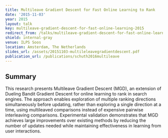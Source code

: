 ```yaml
---
title: Multileave Gradient Descent for Fast Online Learning to Rank
date: '2015-11-03'
year: 2015
layout: talk
key: multileave-gradient-descent-for-fast-online-learning-2015
redirect_from: /talks/multileave-gradient-descent-for-fast-online-learni-2015.html
shield: internal-gray
venue: ILPS Soos
location: Amsterdam, The Netherlands
slides_url: /assets/20151103-multileleavegradientdescent.pdf
publication_url: /publications/schuth2016multileave
---
```


## Summary

This research presents Multileave Gradient Descent (MGD), an extension of Dueling Bandit Gradient Descent for online learning to rank in search engines. The approach enables exploration of multiple ranking directions simultaneously before updating, rather than exploring a single direction at a time, using multileaved comparisons instead of expensive pairwise interleaving comparisons. Experimental validation demonstrates that MGD achieves large improvements over existing methods by reducing the number of updates needed while maintaining effectiveness in learning from user interactions.

